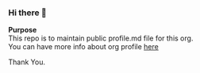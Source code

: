 ### Hi there 👋  

**Purpose**  
This repo is to maintain public profile.md file for this org.  
You can have more info about org profile [here](https://docs.github.com/en/organizations/collaborating-with-groups-in-organizations/customizing-your-organizations-profile.)  

Thank You.